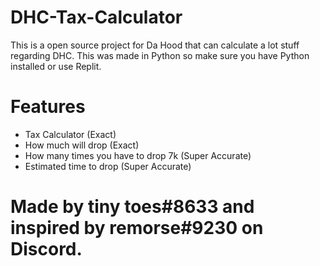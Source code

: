 # DHC-Tax-Calculator
This is a open source project for Da Hood that can calculate a lot stuff regarding DHC. This was made in Python so make sure you have Python installed or use Replit. 

# Features
- Tax Calculator (Exact)
- How much will drop (Exact)
- How many times you have to drop 7k (Super Accurate)
- Estimated time to drop (Super Accurate)

# Made by tiny toes#8633 and inspired by remorse#9230 on Discord.
